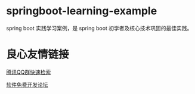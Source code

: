 # springboot-learning-example
spring boot 实践学习案例，是 spring boot 初学者及核心技术巩固的最佳实践。

 # 良心友情链接

[腾讯QQ群快速检索](http://u.720life.cn/s/8cf73f7c)

[软件免费开发论坛](http://u.720life.cn/s/bbb01dc0)